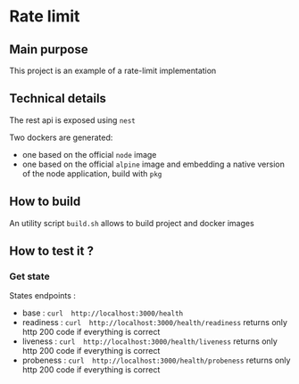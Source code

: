 # Rate limit
## Main purpose
This project is an example of a rate-limit implementation

## Technical details
The rest api is exposed using `nest`

Two dockers are generated:
- one based on the official `node` image
- one based on the official `alpine` image and embedding a native version of the node application, build with `pkg`

## How to build
An utility script `build.sh` allows to build project and docker images

## How to test it ?
### Get state
States endpoints :
- base : `curl  http://localhost:3000/health`
- readiness : `curl  http://localhost:3000/health/readiness` returns only http 200 code if everything is correct
- liveness : `curl  http://localhost:3000/health/liveness` returns only http 200 code if everything is correct
- probeness : `curl  http://localhost:3000/health/probeness`  returns only http 200 code if everything is correct
